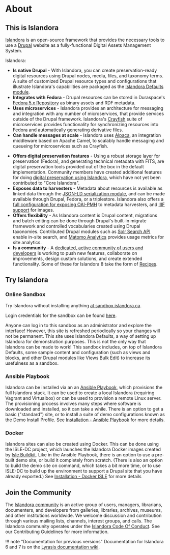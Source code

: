 # About

## This is Islandora

[Islandora](https://islandora.ca) is an open-source framework that provides the necessary tools to use a [Drupal](https://www.drupal.org) website as a fully-functional Digital Assets Management System.

Islandora:

[//]: # (We should probably replace as many of the links in this section as possible with links to within this documentation, and make it clear which are internal links and which link out.) 
- **Is native Drupal** - With Islandora, you can create preservation-ready digital resources using Drupal nodes, media, files, and taxonomy terms. A suite of customized Drupal resource types and configurations that illustrate Islandora's capabilities are packaged as the [Islandora Defaults module](https://github.com/Islandora/islandora_defaults).
- **Integrates with Fedora** - Drupal resources can be stored in Duraspace's [Fedora 5.x Repository](https://wiki.duraspace.org/display/FF/Fedora+Repository+Home) as binary assets and RDF metadata.
- **Uses microservices** - Islandora provides an architecture for messaging and integration with any number of microservices, that provide services outside of the Drupal framework. Islandora's [Crayfish](https://github.com/Islandora/crayfish) suite of microservices provides functionality for synchronizing resources into Fedora and automatically generating derivative files.
- **Can handle messages at scale** - Islandora uses [Alpaca](https://github.com/Islandora/Alpaca), an integration middleware based on Apache Camel, to scalably handle messaging and queueing for microservices such as Crayfish.

[//]: # (Allowing bulk uploads to be processed without affecting the server... would be the ideal right? but right now they're on the same server. Is just saying "scalability" ok?)
- **Offers digital preservation features** - Using a robust storage layer for preservation (Fedora), and generating technical metadata with FITS, are digital preservation tools provided out of the box in the default implementation. Community members have created additional features for doing [digital preservation using Islandora](https://github.com/mjordan/digital_preservation_using_islandora), which have not yet been contributed to "Core Islandora". 
- **Exposes data to harvesters** - Metadata about resources is available as linked data through the [JSON-LD serialization module](https://github.com/Islandora/jsonld), and can be made available through Drupal, Fedora, or a triplestore. Islandora also offers a [full configuration for exposing OAI-PMH](https://github.com/Islandora/islandora_defaults/tree/8.x-1.x/modules/islandora_oaipmh) to metadata harvesters, and [IIIF support](https://github.com/Islandora/islandora/tree/8.x-1.x/modules/islandora_iiif) for images.
- **Offers flexibility** - As Islandora content is Drupal content, migrations and batch editing can be done through Drupal's built-in migrate framework and controlled vocabularies created using Drupal taxonomies. Contributed Drupal modules such as [Solr Search API](https://www.drupal.org/project/search_api_solr) enable in-site search, and [Matomo Analytics](https://www.drupal.org/project/matomo) provides usage metrics for site analytics.
- **Is a community** - A [dedicated, active community of users and developers](https://groups.google.com/forum/#!forum/islandora) is working to push new features, collaborate on improvements, design custom solutions, and create extended functionality. Some of these for Islandora 8 take the form of [Recipes](https://github.com/Islandora-Labs/Islandora-Cookbook).

## Try Islandora

### Online Sandbox

Try Islandora without installing anything [at sandbox.islandora.ca](https://sandbox.islandora.ca/).

Login credentials for the sandbox can be found [here](https://github.com/Islandora/documentation/wiki/Sandbox.Islandora.ca-online-credentials).

Anyone can log in to this sandbox as an administrator and explore the interface! However, this site is refreshed periodically so your changes will not be permanent. This site uses Islandora Defaults, a way of setting up Islandora for demonstration purposes. This is not the only way that Islandora can be made to work! This sandbox includes, on top of Islandora Defaults, some sample content and configuration (such as views and blocks, and other Drupal modules like Views Bulk Edit) to increase its usefulness as a sandbox. 

### Ansible Playbook

Islandora can be installed via an an [Ansible Playbook](https://github.com/Islandora-Devops/islandora-playbook), which provisions the full Islandora stack. It can be used to create a local Islandora (requiring Vagrant and Virtualbox) or can be used to provision a remote Linux server. The provisioning process involves many steps where software is downloaded and installed, so it can take a while. There is an option to get a basic ("standard") site, or to install a suite of demo configurations known as the Demo Install Profile. See [Installation - Ansible Playbook](installation/playbook) for more details.

### Docker

Islandora sites can also be created using Docker. This can be done using the ISLE-DC project, which launches the Islandora Docker images created by [Isle Buildkit](https://github.com/Islandora-Devops/isle-buildkit). Like in the Ansible Playbook, there is an option to use a pre-built demo site, or build it completely from scratch. (There is also an option to build the demo site on command, which takes a bit more time, or to use ISLE-DC to build up the environment to support a Drupal site that you have already exported.)  See [Installation - Docker ISLE](installation/docker-introduction) for more details

## Join the Community

The [Islandora community](https://www.islandora.ca/community) is an active group of users, managers, librarians, documenters, and developers from galleries, libraries, archives, museums, and other institutions worldwide. We welcome discussion and contribution through various mailing lists, channels, interest groups, and calls. The Islandora community operates under the [Islandora Code Of Conduct](https://www.islandora.ca/code-of-conduct). See our Contributing Guidelines for more information.


!!! note "Documentation for previous versions"
    Documentation for Islandora 6 and 7 is on the [Lyrasis documentation wiki](https://wiki.lyrasis.org/display/ISLANDORA/Start).

